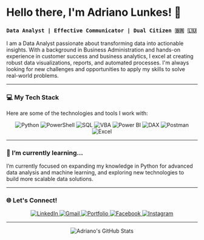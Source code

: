 # Hello there, I'm Adriano Lunkes! 👋

### `Data Analyst | Effective Communicator | Dual Citizen 🇧🇷 🇱🇺`

I am a Data Analyst passionate about transforming data into actionable insights. With a background in Business Administration and hands-on experience in customer success and business analytics, I excel at creating robust data visualizations, reports, and automated processes. I'm always looking for new challenges and opportunities to apply my skills to solve real-world problems.

---

### 💻 My Tech Stack

Here are some of the technologies and tools I work with:

<p align="center">
  <img src="https://img.shields.io/badge/Python-3776AB?style=for-the-badge&logo=python&logoColor=white" alt="Python" />
  <img src="https://img.shields.io/badge/PowerShell-5391FE?style=for-the-badge&logo=powershell&logoColor=white" alt="PowerShell" />
  <img src="https://img.shields.io/badge/SQL-4479A1?style=for-the-badge&logo=sqlite&logoColor=white" alt="SQL" />
  <img src="https://img.shields.io/badge/VBA-003366?style=for-the-badge&logo=microsoft-excel&logoColor=white" alt="VBA" />
  <img src="https://img.shields.io/badge/PowerBI-F2C811?style=for-the-badge&logo=power-bi&logoColor=black" alt="Power BI" />
  <img src="https://img.shields.io/badge/DAX-235791?style=for-the-badge&logo=power-bi&logoColor=white" alt="DAX" />
  <img src="https://img.shields.io/badge/Postman-FF6C37?style=for-the-badge&logo=postman&logoColor=white" alt="Postman" />
  <img src="https://img.shields.io/badge/Excel-217346?style=for-the-badge&logo=microsoft-excel&logoColor=white" alt="Excel" />
</p>

---

### 🌱 I’m currently learning...

I’m currently focused on expanding my knowledge in Python for advanced data analysis and machine learning, and exploring new technologies to build more scalable data solutions.

---

### 🌐 Let's Connect!

<p align="center">
  <a href="https://www.linkedin.com/in/adriano-lunkes-b23b531b7" target="_blank">
    <img src="https://img.shields.io/badge/LinkedIn-0077B5?style=for-the-badge&logo=linkedin&logoColor=white" alt="LinkedIn" />
  </a>
  <a href="mailto:adrilunkes@hotmail.com">
    <img src="https://img.shields.io/badge/Gmail-D14836?style=for-the-badge&logo=gmail&logoColor=white" alt="Gmail" />
  </a>
  <a href="https://linktr.ee/adrianolunkes" target="_blank">
    <img src="https://img.shields.io/badge/Portfolio-000000?style=for-the-badge&logo=about.me&logoColor=white" alt="Portfolio" />
  </a>
  <a href="https://www.facebook.com/adriano.lunkes.79/" target="_blank">
    <img src="https://img.shields.io/badge/Facebook-1877F2?style=for-the-badge&logo=facebook&logoColor=white" alt="Facebook" />
  </a>
  <a href="https://www.instagram.com/adrilunkes21/" target="_blank">
    <img src="https://img.shields.io/badge/Instagram-E4405F?style=for-the-badge&logo=instagram&logoColor=white" alt="Instagram" />
  </a>
</p>

---

<div align="center">
  <img src="https://github-readme-stats.vercel.app/api?username=AdrianoLunkes&show_icons=true&theme=radical" alt="Adriano's GitHub Stats" />
</div>
